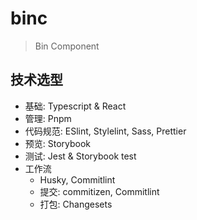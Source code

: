 # binc

> Bin Component

## 技术选型

- 基础: Typescript & React
- 管理: Pnpm
- 代码规范: ESlint, Stylelint, Sass, Prettier
- 预览: Storybook
- 测试: Jest & Storybook test
- 工作流
  - Husky, Commitlint
  - 提交: commitizen, Commitlint
  - 打包: Changesets
